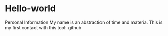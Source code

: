 # Hello-world
Personal Information
My name is an abstraction of time and materia.
This is my first contact with this tool: github
